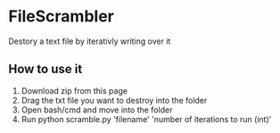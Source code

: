 # FileScrambler
Destory a text file by iterativly writing over it
## How to use it
1. Download zip from this page
2. Drag the txt file you want to destroy into the folder
3. Open bash/cmd and move into the folder
4. Run python scramble.py 'filename' 'number of iterations to run (int)'
